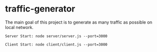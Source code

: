 # traffic-generator


The main goal of this project is to generate as many traffic as possible on local network.

`
Server Start: node server/server.js --port=3000
`

`
Client Start: node client/client.js --port=3000
`